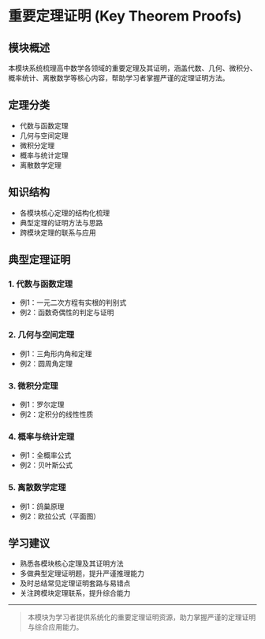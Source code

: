 # 重要定理证明 (Key Theorem Proofs)

## 模块概述

本模块系统梳理高中数学各领域的重要定理及其证明，涵盖代数、几何、微积分、概率统计、离散数学等核心内容，帮助学习者掌握严谨的定理证明方法。

## 定理分类

- 代数与函数定理
- 几何与空间定理
- 微积分定理
- 概率与统计定理
- 离散数学定理

## 知识结构

- 各模块核心定理的结构化梳理
- 典型定理的证明方法与思路
- 跨模块定理的联系与应用

## 典型定理证明

### 1. 代数与函数定理

- 例1：一元二次方程有实根的判别式
- 例2：函数奇偶性的判定与证明

### 2. 几何与空间定理

- 例1：三角形内角和定理
- 例2：圆周角定理

### 3. 微积分定理

- 例1：罗尔定理
- 例2：定积分的线性性质

### 4. 概率与统计定理

- 例1：全概率公式
- 例2：贝叶斯公式

### 5. 离散数学定理

- 例1：鸽巢原理
- 例2：欧拉公式（平面图）

## 学习建议

- 熟悉各模块核心定理及其证明方法
- 多做典型定理证明题，提升严谨推理能力
- 及时总结常见定理证明套路与易错点
- 关注跨模块定理联系，提升综合能力

---

> 本模块为学习者提供系统化的重要定理证明资源，助力掌握严谨的定理证明与综合应用能力。
